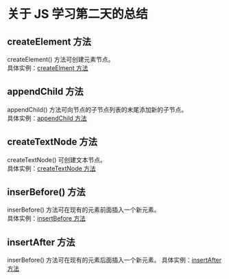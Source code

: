 # 关于 JS 学习第二天的总结

## createElement 方法
createElement() 方法可创建元素节点。  
具体实例：[createElment 方法](./2createelment方法.html)

## appendChild 方法 
appendChild() 方法可向节点的子节点列表的末尾添加新的子节点。  
具体实例：[appendChild 方法](./2appendChild%20方法.html)

## createTextNode 方法 
createTextNode() 可创建文本节点。   
具体实例：[createTextNode 方法]()

## inserBefore() 方法
inserBefore() 方法可在现有的元素前面插入一个新元素。   
具体实例：[insertBefore 方法]()

## insertAfter 方法
inserBefore() 方法可在现有的元素后面插入一个新元素。 
具体实例：[insertAfter 方法]()